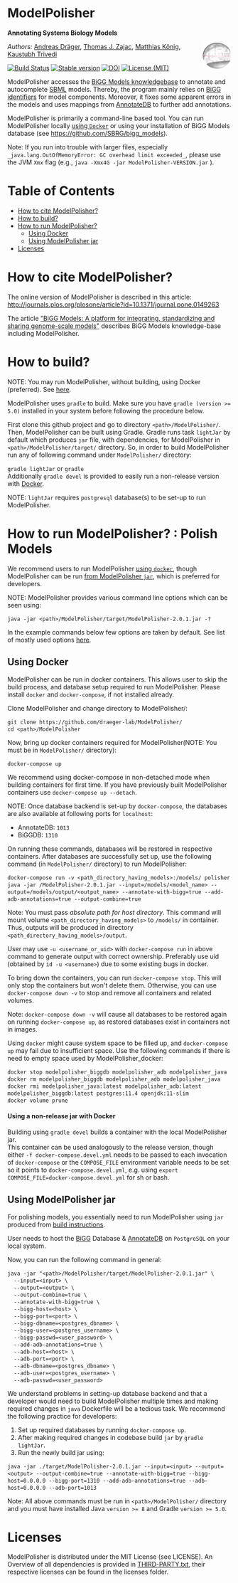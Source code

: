 # ModelPolisher 
**Annotating Systems Biology Models**

<img align="right" src="doc/img/ModelPolisherIcon256.png" width="64"/>

*Authors:* [Andreas Dräger](https://github.com/draeger/), [Thomas J. Zajac](https://github.com/mephenor/), [Matthias König](https://github.com/matthiaskoenig), [Kaustubh Trivedi](https://github.com/codekaust)

[![Build Status](https://travis-ci.org/draeger-lab/ModelPolisher.svg?branch=master?style=plastic)](https://travis-ci.org/draeger-lab/ModelPolisher)
[![Stable version](https://img.shields.io/badge/Stable_version-2.0-brightgreen.svg?style=plastic)](https://github.com/draeger-lab/ModelPolisher/releases/)
[![DOI](http://img.shields.io/badge/DOI-10.1371%20%2F%20journal.pone.0149263-blue.svg?style=plastic)](https://doi.org/10.1371/journal.pone.0149263)
[![License (MIT)](https://img.shields.io/badge/license-MIT-blue.svg?style=plastic)](http://opensource.org/licenses/MIT)

ModelPolisher accesses the [BiGG Models knowledgebase](http://bigg.ucsd.edu) to annotate and autocomplete [SBML](http://sbml.org) models.
Thereby, the program mainly relies on [BiGG identifiers](https://github.com/SBRG/bigg_models/wiki/BiGG-Models-ID-Specification-and-Guidelines) for model components.
Moreover, it fixes some apparent errors in the models and uses mappings from [AnnotateDB](https://github.com/matthiaskoenig/annotatedb) to further add annotations.

ModelPolisher is primarily a command-line based tool. You can run ModelPolisher locally [using `Docker`](#using-docker) or using  your installation of BiGG Models database (see https://github.com/SBRG/bigg_models). 

Note: If you run into trouble with larger files, especially `_java.lang.OutOfMemoryError: GC overhead limit exceeded_`, please use the JVM `Xmx` flag (e.g., `java -Xmx4G -jar ModelPolisher-VERSION.jar` ).

# Table of Contents

* [How to cite ModelPolisher?](#cite-ModelPolisher)
* [How to build?](#build-instructions)
* [How to run ModelPolisher?](#run-ModelPolisher)
  * [Using Docker](#using-docker)
  * [Using ModelPolisher jar](#using-jar)
* [Licenses](#licenses)

# <a name="cite-ModelPolisher"></a>How to cite ModelPolisher?

The online version of ModelPolisher is described in this article: http://journals.plos.org/plosone/article?id=10.1371/journal.pone.0149263

The article ["BiGG Models: A platform for integrating, standardizing and sharing genome-scale models"](https://nar.oxfordjournals.org/content/44/D1/D515) describes BiGG Models knowledge-base including ModelPolisher.

# <a name="build-instructions"></a>How to build?

NOTE: You may run ModelPolisher, without building, using Docker (preferred). See [here](#using-docker).

ModelPolisher uses `gradle` to build. Make sure you have `gradle (version >= 5.0)` installed in your system before following the procedure below.

First clone this github project and go to directory `<path>/ModelPolisher/`. Then, ModelPolisher can be built using Gradle. Gradle runs task `lightJar` by default which produces `jar` file, with dependencies, for ModelPolisher in `<path>/ModelPolisher/target/` directory. So, in order to build ModelPolisher run any of following command under `ModelPolisher/` directory:

`gradle lightJar` or `gradle`  
Additionally `gradle devel` is provided to easily run a non-release version with [Docker](#non-release).

NOTE: `lightJar` requires `postgresql` database(s) to be set-up to run ModelPolisher.

# <a name="run-ModelPolisher"></a>How to run ModelPolisher? : Polish Models
We recommend users to run ModelPolisher [using `docker`](#using-docker), though ModelPolisher can be run [from ModelPolisher `jar`](#using-jar), which is preferred for developers.

NOTE: ModelPolisher provides various command line options which can be seen using:
```
java -jar <path>/ModelPolisher/target/ModelPolisher-2.0.1.jar -? 
```

In the example commands below few options are taken by default. See list of mostly used options [here](https://github.com/draeger-lab/ModelPolisher/wiki/Mostly-Used-Command-Line-Options).

## <a name="using-docker"></a>Using Docker
ModelPolisher can be run in docker containers. This allows user to skip the build process, and database setup required to run ModelPolisher. Please install `docker` and `docker-compose`, if not installed already.

Clone ModelPolisher and change directory to ModelPolisher/:
```
git clone https://github.com/draeger-lab/ModelPolisher/
cd <path>/ModelPolisher
```
Now, bring up docker containers required for ModelPolisher(NOTE: You must be in `ModelPolisher/` directory):
```
docker-compose up
```

We recommend using docker-compose in non-detached mode when building containers for first time. If you have previously built ModelPolisher  containers use `docker-compose up --detach`.

NOTE: Once database backend is set-up by `docker-compose`, the databases are also available at following ports for `localhost`:
- AnnotateDB: `1013`
- BiGGDB: `1310`

On running these commands, databases will be restored in respective containers. After databases are successfully set up, use the following command (in `ModelPolisher/` directory) to run ModelPolisher:
```
docker-compose run -v <path_directory_having_models>:/models/ polisher java -jar /ModelPolisher-2.0.1.jar --input=/models/<model_name> --output=/models/output/<output_name> --annotate-with-bigg=true --add-adb-annotations=true --output-combine=true 
```

Note: You must pass *absolute path for host directory*. This command will mount volume `<path_directory_having_models>` to `/models/` in container. Thus, outputs will be produced in directory `<path_directory_having_models>/output`.

User may use `-u <username_or_uid>` with `docker-compose run` in above command to generate output with correct ownership. Preferably use uid (obtained by `id -u <username>`) due to some existing bugs in docker.

To bring down the containers, you can run `docker-compose stop`. This will only stop the containers but won't delete them. Otherwise, you can use `docker-compose down -v` to stop and remove all containers and related volumes.

Note: `docker-compose down -v` will cause all databases to be restored again on running `docker-compose up`, as restored databases exist in containers not in images. 

Using `docker` might cause system space to be filled up, and `docker-compose up` may fail due to insufficient space. Use the following commands if there is need to empty space used by ModelPolisher_docker:
```
docker stop modelpolisher_biggdb modelpolisher_adb modelpolisher_java
docker rm modelpolisher_biggdb modelpolisher_adb modelpolisher_java
docker rmi modelpolisher_java:latest modelpolisher_adb:latest modelpolisher_biggdb:latest postgres:11.4 openjdk:11-slim
docker volume prune
```

#### <a name="non-release">Using a non-release jar with Docker</a>

Building using `gradle devel` builds a container with the local ModelPolisher jar.  
This container can be used analogously to the release version, though either `-f docker-compose.devel.yml` needs to be 
passed to each invocation of `docker-compose` or the `COMPOSE_FILE` environment variable  needs to be set so it points 
to `docker-compose.devel.yml`, e.g. using `export COMPOSE_FILE=docker-compose.devel.yml` for sh or bash. 

## <a name="using-jar"></a>Using ModelPolisher jar
For polishing models, you essentially need to run ModelPolisher using `jar` produced from [build instructions](#build-instructions).

User needs to host the [BiGG](https://github.com/SBRG/bigg_models) Database & [AnnotateDB](https://github.com/matthiaskoenig/annotatedb) on `PostgreSQL` on your local system.

Now, you can run the following command in general:
```
java -jar "<path>/ModelPolisher/target/ModelPolisher-2.0.1.jar" \
  --input=<input> \
  --output=<output> \
  --output-combine=true \
  --annotate-with-bigg=true \
  --bigg-host=<host> \
  --bigg-port=<port> \
  --bigg-dbname=<postgres_dbname> \
  --bigg-user=<postgres_username> \
  --bigg-passwd=<user_password> \
  --add-adb-annotations=true \
  --adb-host=<host> \
  --adb-port=<port> \
  --adb-dbname=<postgres_dbname> \
  --adb-user=<postgres_username> \
  --adb-passwd=<user_password>
```

We understand problems in setting-up database backend and that a developer would need to build ModelPolisher multiple times and making required changes in `java` Dockerfile will be a tedious task.
We recommend the following practice for developers:
1. Set up required databases by running `docker-compose up`.
2. After making required changes in codebase build `jar` by `gradle lightJar`.
3. Run the newly build jar using:
```
java -jar ./target/ModelPolisher-2.0.1.jar --input=<input> --output=<output> --output-combine=true --annotate-with-bigg=true --bigg-host=0.0.0.0 --bigg-port=1310 --add-adb-annotations=true --adb-host=0.0.0.0 --adb-port=1013
```
Note: All above commands must be run in `<path>/ModelPolisher/` directory and you must have installed Java `version >= 8` and Gradle `version >= 5.0`.
# <a name="licenses"></a>Licenses

ModelPolisher is distributed under the MIT License (see LICENSE).
An Overview of all dependencies is provided in [THIRD-PARTY.txt](https://github.com/draeger-lab/ModelPolisher/blob/master/THIRD-PARTY.txt), their respective licenses can be found in the licenses folder.
